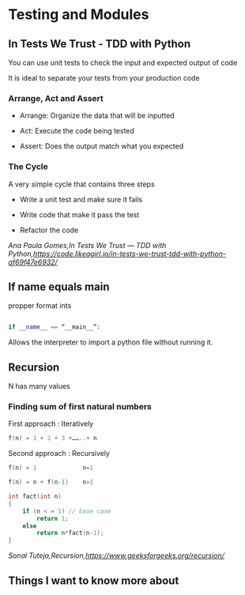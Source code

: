 # Testing and Modules

## In Tests We Trust - TDD with Python

You can use unit tests to check the input and expected output of code

It is ideal to separate your tests from your production code

### Arrange, Act and Assert

- Arrange: Organize the data that will be inputted

- Act: Execute the code being tested

- Assert: Does the output match what you expected

### The Cycle

A very simple cycle that contains three steps

- Write a unit test and make sure it fails

- Write code that make it pass the test

- Refactor the code

<cite>Ana Paula Gomes,In Tests We Trust — TDD with Python,<https://code.likeagirl.io/in-tests-we-trust-tdd-with-python-af69f47e6932/></cite>

## If name equals main

propper format ints

```py

if __name__ == “__main__”:

```

Allows the interpreter to import a python file without running it.

## Recursion

N has many values

### Finding sum of first natural numbers

First approach : Iteratively

```c++
f(n) = 1 + 2 + 3 +……..+ n
```

Second approach : Recursively

```c++
f(n) = 1             n=1

f(n) = n + f(n-1)    n>1
```

```C
int fact(int n)
{
    if (n < = 1) // base case
        return 1;
    else    
        return n*fact(n-1);    
}
```

<cite>Sonal Tuteja,Recursion,<https://www.geeksforgeeks.org/recursion/></cite>

## Things I want to know more about
